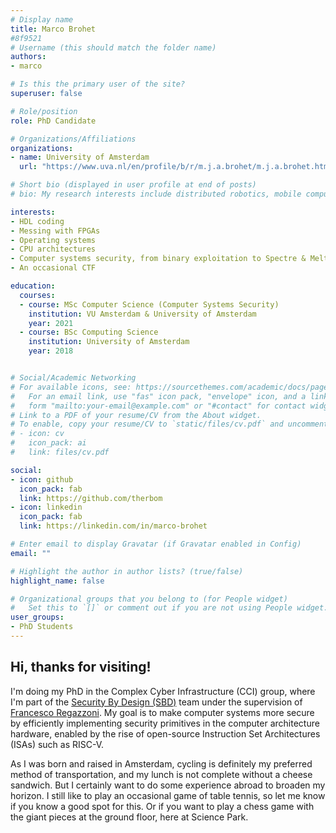 ```yaml
---
# Display name
title: Marco Brohet
#8f9521
# Username (this should match the folder name)
authors:
- marco

# Is this the primary user of the site?
superuser: false

# Role/position
role: PhD Candidate

# Organizations/Affiliations
organizations:
- name: University of Amsterdam
  url: "https://www.uva.nl/en/profile/b/r/m.j.a.brohet/m.j.a.brohet.html"

# Short bio (displayed in user profile at end of posts)
# bio: My research interests include distributed robotics, mobile computing and programmable matter.

interests:
- HDL coding
- Messing with FPGAs
- Operating systems
- CPU architectures
- Computer systems security, from binary exploitation to Spectre & Meltdown
- An occasional CTF

education:
  courses:
  - course: MSc Computer Science (Computer Systems Security)
    institution: VU Amsterdam & University of Amsterdam
    year: 2021
  - course: BSc Computing Science
    institution: University of Amsterdam
    year: 2018


# Social/Academic Networking
# For available icons, see: https://sourcethemes.com/academic/docs/page-builder/#icons
#   For an email link, use "fas" icon pack, "envelope" icon, and a link in the
#   form "mailto:your-email@example.com" or "#contact" for contact widget.
# Link to a PDF of your resume/CV from the About widget.
# To enable, copy your resume/CV to `static/files/cv.pdf` and uncomment the lines below.
# - icon: cv
#   icon_pack: ai
#   link: files/cv.pdf

social:
- icon: github
  icon_pack: fab
  link: https://github.com/therbom
- icon: linkedin
  icon_pack: fab
  link: https://linkedin.com/in/marco-brohet 

# Enter email to display Gravatar (if Gravatar enabled in Config)
email: ""

# Highlight the author in author lists? (true/false)
highlight_name: false

# Organizational groups that you belong to (for People widget)
#   Set this to `[]` or comment out if you are not using People widget.
user_groups:
- PhD Students
---
```


<h2>Hi, thanks for visiting!</h2>
<p>
I'm doing my PhD in the Complex Cyber Infrastructure (CCI) group, where I'm part of the <a href="https://sbd-research.nl/">Security By Design (SBD)</a> team under the supervision of <a href="/author/francesco-regazzoni">Francesco Regazzoni</a>. My goal is to make computer systems more secure by efficiently implementing security primitives in the computer architecture hardware, enabled by the rise of open-source Instruction Set Architectures (ISAs) such as RISC-V.
</p>
<p>
As I was born and raised in Amsterdam, cycling is definitely my preferred method of transportation, and my lunch is not complete without a cheese sandwich. But I certainly want to do some experience abroad to broaden my horizon. I still like to play an occasional game of table tennis, so let me know if you know a good spot for this. Or if you want to play a chess game with the giant pieces at the ground floor, here at Science Park.
</p>